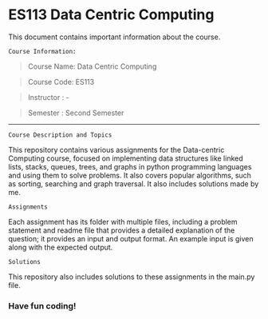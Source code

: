 # ES113 Data Centric Computing

This document contains important information about the course.

`Course Information:`

> Course Name: Data Centric Computing

> Course Code: ES113

> Instructor : -

> Semester : Second Semester
---

`Course Description and Topics`

This repository contains various assignments for the Data-centric Computing course, focused on implementing data structures like linked lists, stacks, queues, trees, and graphs in python programming languages and using them to solve problems. It also covers popular algorithms, such as sorting, searching and graph traversal. It also includes solutions made by me. 

`Assignments`

Each assignment has its folder with multiple files, including a problem statement and readme file that provides a detailed explanation of the question; it provides an input and output format. An example input is given along with the expected output.

`Solutions`

This repository also includes solutions to these assignments in the main.py file. 

### Have fun coding!
